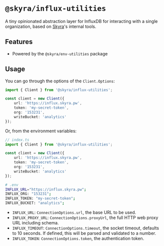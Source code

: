# `@skyra/influx-utilities`

A tiny opinionated abstraction layer for InfluxDB for interacting with a single organization, based on [Skyra](https://skyra.pw)'s internal tools.

## Features

-   Powered by the `@skyra/env-utilities` package

## Usage

You can go through the options of the `Client.Options`:

```typescript
import { Client } from '@skyra/influx-utilities';

const client = new Client({
	url: 'https://influx.skyra.pw',
	token: 'my-secret-token',
	org: '153231',
	writeBucket: 'analytics'
});
```

Or, from the environment variables:

```typescript
// index.ts
import { Client } from '@skyra/influx-utilities';

const client = new Client({
	url: 'https://influx.skyra.pw',
	token: 'my-secret-token',
	org: '153231',
	writeBucket: 'analytics'
});
```

```sh
# .env
INFLUX_URL="https://influx.skyra.pw";
INFLUX_ORG: "153231";
INFLUX_TOKEN: "my-secret-token";
INFLUX_BUCKET: "analytics";

```

-   `INFLUX_URL`: `ConnectionOptions.url`, the base URL to be used.
-   `INFLUX_PROXY_URL`: `ConnectionOptions.proxyUrl`, the full HTTP web proxy URL including schema.
-   `INFLUX_TIMEOUT`: `ConnectionOptions.timeout`, the socket timeout, defaults to 10 seconds. If defined, this will be parsed and validated to a number.
-   `INFLUX_TOKEN`: `ConnectionOptions.token`, the authentication token.
